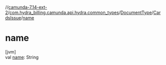 //[camunda-7.14-ext-2](../../../../index.md)/[com.hydra_billing.camunda.api.hydra.common_types](../../index.md)/[DocumentType](../index.md)/[CardsIssue](index.md)/[name](name.md)

# name

[jvm]\
val [name](name.md): String

